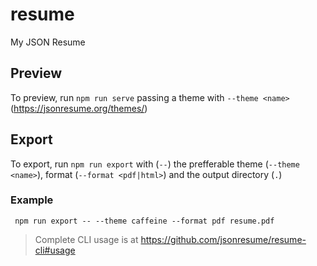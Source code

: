 # resume

My JSON Resume

## Preview

To preview, run `npm run serve` passing a theme with `--theme <name>` (https://jsonresume.org/themes/)

## Export

To export, run `npm run export` with (`--`) the prefferable theme (`--theme <name>`), format (`--format <pdf|html>`) and the output directory (`.`)

### Example

```
 npm run export -- --theme caffeine --format pdf resume.pdf
```

> Complete CLI usage is at https://github.com/jsonresume/resume-cli#usage
